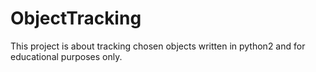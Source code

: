 # ObjectTracking
This project is about tracking chosen objects written in python2 and for educational purposes only.
